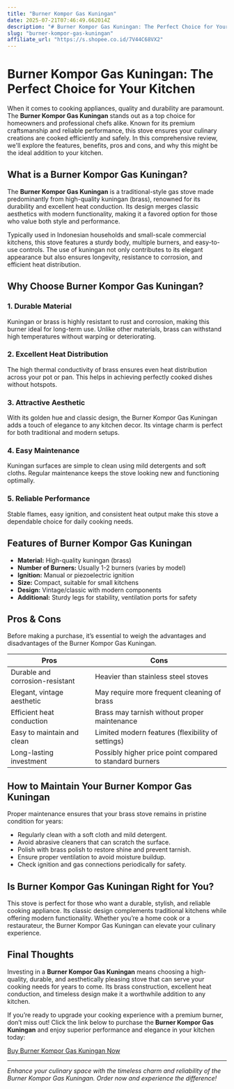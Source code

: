 ```yaml
---
title: "Burner Kompor Gas Kuningan"
date: 2025-07-21T07:46:49.662014Z
description: "# Burner Kompor Gas Kuningan: The Perfect Choice for Your Kitchen..."
slug: "burner-kompor-gas-kuningan"
affiliate_url: "https://s.shopee.co.id/7V44C68VX2"
---
```

# Burner Kompor Gas Kuningan: The Perfect Choice for Your Kitchen

When it comes to cooking appliances, quality and durability are paramount. The **Burner Kompor Gas Kuningan** stands out as a top choice for homeowners and professional chefs alike. Known for its premium craftsmanship and reliable performance, this stove ensures your culinary creations are cooked efficiently and safely. In this comprehensive review, we'll explore the features, benefits, pros and cons, and why this might be the ideal addition to your kitchen.

## What is a Burner Kompor Gas Kuningan?

The **Burner Kompor Gas Kuningan** is a traditional-style gas stove made predominantly from high-quality kuningan (brass), renowned for its durability and excellent heat conduction. Its design merges classic aesthetics with modern functionality, making it a favored option for those who value both style and performance.

Typically used in Indonesian households and small-scale commercial kitchens, this stove features a sturdy body, multiple burners, and easy-to-use controls. The use of kuningan not only contributes to its elegant appearance but also ensures longevity, resistance to corrosion, and efficient heat distribution.

## Why Choose Burner Kompor Gas Kuningan?

### 1. Durable Material

Kuningan or brass is highly resistant to rust and corrosion, making this burner ideal for long-term use. Unlike other materials, brass can withstand high temperatures without warping or deteriorating.

### 2. Excellent Heat Distribution

The high thermal conductivity of brass ensures even heat distribution across your pot or pan. This helps in achieving perfectly cooked dishes without hotspots.

### 3. Attractive Aesthetic

With its golden hue and classic design, the Burner Kompor Gas Kuningan adds a touch of elegance to any kitchen decor. Its vintage charm is perfect for both traditional and modern setups.

### 4. Easy Maintenance

Kuningan surfaces are simple to clean using mild detergents and soft cloths. Regular maintenance keeps the stove looking new and functioning optimally.

### 5. Reliable Performance

Stable flames, easy ignition, and consistent heat output make this stove a dependable choice for daily cooking needs.

## Features of Burner Kompor Gas Kuningan

- **Material:** High-quality kuningan (brass)
- **Number of Burners:** Usually 1-2 burners (varies by model)
- **Ignition:** Manual or piezoelectric ignition
- **Size:** Compact, suitable for small kitchens
- **Design:** Vintage/classic with modern components
- **Additional:** Sturdy legs for stability, ventilation ports for safety

## Pros & Cons

Before making a purchase, it’s essential to weigh the advantages and disadvantages of the Burner Kompor Gas Kuningan.

| **Pros**                                | **Cons**                                         |
|----------------------------------------|-------------------------------------------------|
| Durable and corrosion-resistant      | Heavier than stainless steel stoves           |
| Elegant, vintage aesthetic           | May require more frequent cleaning of brass  |
| Efficient heat conduction            | Brass may tarnish without proper maintenance |
| Easy to maintain and clean           | Limited modern features (flexibility of settings) |
| Long-lasting investment              | Possibly higher price point compared to standard burners |

## How to Maintain Your Burner Kompor Gas Kuningan

Proper maintenance ensures that your brass stove remains in pristine condition for years:

- Regularly clean with a soft cloth and mild detergent.
- Avoid abrasive cleaners that can scratch the surface.
- Polish with brass polish to restore shine and prevent tarnish.
- Ensure proper ventilation to avoid moisture buildup.
- Check ignition and gas connections periodically for safety.

## Is Burner Kompor Gas Kuningan Right for You?

This stove is perfect for those who want a durable, stylish, and reliable cooking appliance. Its classic design complements traditional kitchens while offering modern functionality. Whether you’re a home cook or a restaurateur, the Burner Kompor Gas Kuningan can elevate your culinary experience.

## Final Thoughts

Investing in a **Burner Kompor Gas Kuningan** means choosing a high-quality, durable, and aesthetically pleasing stove that can serve your cooking needs for years to come. Its brass construction, excellent heat conduction, and timeless design make it a worthwhile addition to any kitchen.

If you’re ready to upgrade your cooking experience with a premium burner, don’t miss out! Click the link below to purchase the **Burner Kompor Gas Kuningan** and enjoy superior performance and elegance in your kitchen today:

[Buy Burner Kompor Gas Kuningan Now](https://s.shopee.co.id/7V44C68VX2)

---

*Enhance your culinary space with the timeless charm and reliability of the Burner Kompor Gas Kuningan. Order now and experience the difference!*